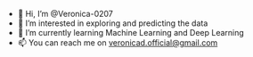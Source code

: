 - 👋 Hi, I’m @Veronica-0207
- 👀 I’m interested in exploring and predicting the data
- 🌱 I’m currently learning Machine Learning and Deep Learning
- 📫 You can reach me on veronicad.official@gmail.com

<!---
Veronica-0207/Veronica-0207 is a ✨ special ✨ repository because its `README.md` (this file) appears on your GitHub profile.
You can click the Preview link to take a look at your changes.
--->
